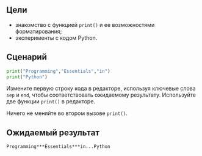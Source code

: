 ## Цели

*   знакомство с функцией `print()` и ее возможностями форматирования;
*   эксперименты с кодом Python.

## Сценарий

```python
print("Programming","Essentials","in")
print("Python")
```  
  
Измените первую строку кода в редакторе, используя ключевые слова `sep` и `end`, чтобы соответствовать ожидаемому результату. Используйте две функции `print()` в редакторе.

Ничего не меняйте во втором вызове `print()`.

## Ожидаемый результат
  
```
Programming***Essentials***in...Python
```
